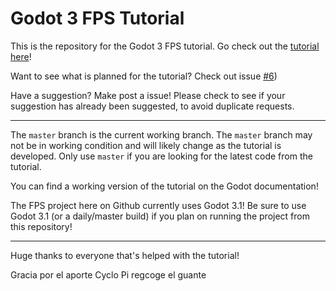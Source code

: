 # Godot 3 FPS Tutorial

This is the repository for the Godot 3 FPS tutorial.
Go check out the [tutorial here](http://docs.godotengine.org/en/latest/tutorials/3d/fps_tutorial/index.html)!

Want to see what is planned for the tutorial? Check out issue [#6](https://github.com/TwistedTwigleg/Godot_FPS_Tutorial/issues/6))

Have a suggestion? Make post a issue!
Please check to see if your suggestion has already been suggested, to avoid duplicate requests.


___

The `master` branch is the current working branch. The `master` branch may not be in working condition and will likely change as the tutorial is developed. Only use `master` if you are looking for the latest code from the tutorial.

You can find a working version of the tutorial on the Godot documentation!

The FPS project here on Github currently uses Godot 3.1! Be sure to use Godot 3.1 (or a daily/master build) if you plan on running the project from this repository!

____

Huge thanks to everyone that's helped with the tutorial!

Gracia por el aporte
Cyclo Pi regcoge el guante
